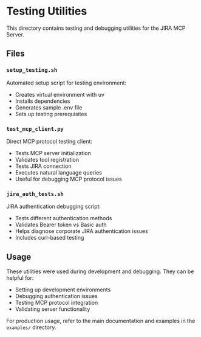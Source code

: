 # Testing Utilities

This directory contains testing and debugging utilities for the JIRA MCP Server.

## Files

### `setup_testing.sh`
Automated setup script for testing environment:
- Creates virtual environment with uv
- Installs dependencies
- Generates sample .env file
- Sets up testing prerequisites

### `test_mcp_client.py`
Direct MCP protocol testing client:
- Tests MCP server initialization
- Validates tool registration
- Tests JIRA connection
- Executes natural language queries
- Useful for debugging MCP protocol issues

### `jira_auth_tests.sh`
JIRA authentication debugging script:
- Tests different authentication methods
- Validates Bearer token vs Basic auth
- Helps diagnose corporate JIRA authentication issues
- Includes curl-based testing

## Usage

These utilities were used during development and debugging. They can be helpful for:
- Setting up development environments
- Debugging authentication issues
- Testing MCP protocol integration
- Validating server functionality

For production usage, refer to the main documentation and examples in the `examples/` directory.
